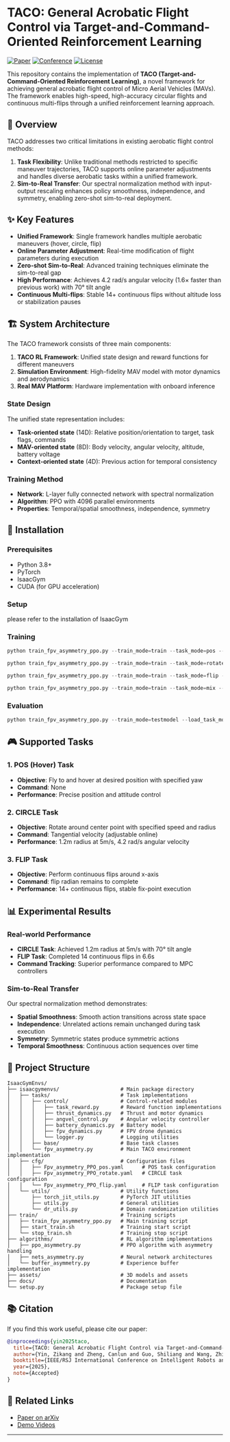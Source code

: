 # TACO: General Acrobatic Flight Control via Target-and-Command-Oriented Reinforcement Learning

[![Paper](https://img.shields.io/badge/Paper-arXiv%3A2503.01125-b31b1b.svg)](https://arxiv.org/abs/2503.01125)
[![Conference](https://img.shields.io/badge/Conference-IROS%202025-blue.svg)](https://iros2025.org/)
[![License](https://img.shields.io/badge/License-MIT-blue.svg)](LICENSE)

This repository contains the implementation of **TACO (Target-and-Command-Oriented Reinforcement Learning)**, a novel framework for achieving general acrobatic flight control of Micro Aerial Vehicles (MAVs). The framework enables high-speed, high-accuracy circular flights and continuous multi-flips through a unified reinforcement learning approach.

## 🎯 Overview

TACO addresses two critical limitations in existing aerobatic flight control methods:
1. **Task Flexibility**: Unlike traditional methods restricted to specific maneuver trajectories, TACO supports online parameter adjustments and handles diverse aerobatic tasks within a unified framework.
2. **Sim-to-Real Transfer**: Our spectral normalization method with input-output rescaling enhances policy smoothness, independence, and symmetry, enabling zero-shot sim-to-real deployment.

## ✨ Key Features

- **Unified Framework**: Single framework handles multiple aerobatic maneuvers (hover, circle, flip)
- **Online Parameter Adjustment**: Real-time modification of flight parameters during execution
- **Zero-shot Sim-to-Real**: Advanced training techniques eliminate the sim-to-real gap
- **High Performance**: Achieves 4.2 rad/s angular velocity (1.6× faster than previous work) with 70° tilt angle
- **Continuous Multi-flips**: Stable 14+ continuous flips without altitude loss or stabilization pauses

## 🏗️ System Architecture

The TACO framework consists of three main components:

1. **TACO RL Framework**: Unified state design and reward functions for different maneuvers
2. **Simulation Environment**: High-fidelity MAV model with motor dynamics and aerodynamics
3. **Real MAV Platform**: Hardware implementation with onboard inference

### State Design

The unified state representation includes:
- **Task-oriented state** (14D): Relative position/orientation to target, task flags, commands
- **MAV-oriented state** (8D): Body velocity, angular velocity, altitude, battery voltage
- **Context-oriented state** (4D): Previous action for temporal consistency

### Training Method

- **Network**: L-layer fully connected network with spectral normalization
- **Algorithm**: PPO with 4096 parallel environments
- **Properties**: Temporal/spatial smoothness, independence, symmetry

## 🚀 Installation

### Prerequisites

- Python 3.8+
- PyTorch
- IsaacGym
- CUDA (for GPU acceleration)

### Setup

please refer to the installation of IsaacGym

### Training

```python
python train_fpv_asymmetry_ppo.py --train_mode=train --task_mode=pos --lenObservations=1 --lenStates=5 --use_actor_encoder=False --use_critic_encoder=True --critic_encoder_type=LSTM --rotor_response_time=0.017 --delay_time=20 --lipschitz_para=4&

python train_fpv_asymmetry_ppo.py --train_mode=train --task_mode=rotate --lenObservations=1 --lenStates=5 --use_actor_encoder=False --use_critic_encoder=True --critic_encoder_type=LSTM --rotor_response_time=0.017 --delay_time=20 --lipschitz_para=4&

python train_fpv_asymmetry_ppo.py --train_mode=train --task_mode=flip --lenObservations=1 --lenStates=5 --use_actor_encoder=False --use_critic_encoder=True --critic_encoder_type=LSTM --rotor_response_time=0.017 --delay_time==20 --lipschitz_para=4&

python train_fpv_asymmetry_ppo.py --train_mode=train --task_mode=mix --lenObservations=1 --lenStates=5 --use_actor_encoder=False --use_critic_encoder=True --critic_encoder_type=LSTM --rotor_response_time=0.017 --delay_time=20 --lipschitz_para=4&
```

### Evaluation

```python
python train_fpv_asymmetry_ppo.py --train_mode=testmodel --load_task_mode=pos --load_time=05-23-02-57
```

## 🎮 Supported Tasks

### 1. POS (Hover) Task
- **Objective**: Fly to and hover at desired position with specified yaw
- **Command**: None
- **Performance**: Precise position and attitude control

### 2. CIRCLE Task
- **Objective**: Rotate around center point with specified speed and radius
- **Command**: Tangential velocity (adjustable online)
- **Performance**: 1.2m radius at 5m/s, 4.2 rad/s angular velocity

### 3. FLIP Task
- **Objective**: Perform continuous flips around x-axis
- **Command**: flip radian remains to complete
- **Performance**: 14+ continuous flips, stable fix-point execution

## 📊 Experimental Results

### Real-world Performance

- **CIRCLE Task**: Achieved 1.2m radius at 5m/s with 70° tilt angle
- **FLIP Task**: Completed 14 continuous flips in 6.6s
- **Command Tracking**: Superior performance compared to MPC controllers

### Sim-to-Real Transfer

Our spectral normalization method demonstrates:
- **Spatial Smoothness**: Smooth action transitions across state space
- **Independence**: Unrelated actions remain unchanged during task execution
- **Symmetry**: Symmetric states produce symmetric actions
- **Temporal Smoothness**: Continuous action sequences over time

## 📁 Project Structure

```
IsaacGymEnvs/
├── isaacgymenvs/                    # Main package directory
│   ├── tasks/                       # Task implementations
│   │   ├── control/                 # Control-related modules
│   │   │   ├── task_reward.py       # Reward function implementations
│   │   │   ├── thrust_dynamics.py   # Thrust and motor dynamics
│   │   │   ├── angvel_control.py    # Angular velocity controller
│   │   │   ├── battery_dynamics.py  # Battery model
│   │   │   ├── fpv_dynamics.py      # FPV drone dynamics
│   │   │   └── logger.py            # Logging utilities
│   │   ├── base/                    # Base task classes
│   │   └── fpv_asymmetry.py         # Main TACO environment implementation
│   ├── cfg/                         # Configuration files
│   │   ├── Fpv_asymmetry_PPO_pos.yaml      # POS task configuration
│   │   ├── Fpv_asymmetry_PPO_rotate.yaml   # CIRCLE task configuration
│   │   └── Fpv_asymmetry_PPO_flip.yaml     # FLIP task configuration
│   └── utils/                       # Utility functions
│       ├── torch_jit_utils.py       # PyTorch JIT utilities
│       ├── utils.py                 # General utilities
│       └── dr_utils.py              # Domain randomization utilities
├── train/                           # Training scripts
│   ├── train_fpv_asymmetry_ppo.py   # Main training script
│   ├── start_train.sh               # Training start script
│   └── stop_train.sh                # Training stop script
├── algorithms/                      # RL algorithm implementations
│   ├── ppo_asymmetry.py             # PPO algorithm with asymmetry handling
│   ├── nets_asymmetry.py            # Neural network architectures
│   └── buffer_asymmetry.py          # Experience buffer implementation
├── assets/                          # 3D models and assets
├── docs/                            # Documentation
└── setup.py                         # Package setup file
```

## 📚 Citation

If you find this work useful, please cite our paper:

```bibtex
@inproceedings{yin2025taco,
  title={TACO: General Acrobatic Flight Control via Target-and-Command-Oriented Reinforcement Learning},
  author={Yin, Zikang and Zheng, Canlun and Guo, Shiliang and Wang, Zhikun and Zhao, Shiyu},
  booktitle={IEEE/RSJ International Conference on Intelligent Robots and Systems (IROS)},
  year={2025},
  note={Accepted}
}
```

## 🔗 Related Links

- [Paper on arXiv](https://arxiv.org/abs/2503.01125)
- [Demo Videos](https://www.youtube.com/watch?v=x1v7nD2iHIk&ab_channel=WINDYLab)

---


